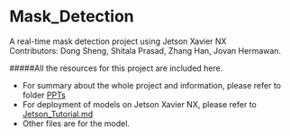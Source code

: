# Mask_Detection
A real-time mask detection project using Jetson Xavier NX <br>
Contributors: Dong Sheng, Shitala Prasad, Zhang Han, Jovan Hermawan.


#####All the resources for this project are included here. 
* For summary about the whole project and information, please refer to folder [PPTs](https://github.com/zhanghan4521/Mask_Detection/blob/main/Jetson_Tutorial.md) 
* For deployment of models on Jetson Xavier NX, please refer to [Jetson_Tutorial.md](https://github.com/zhanghan4521/Mask_Detection/tree/main/PPTs)
* Other files are for the model.
